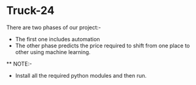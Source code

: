 # Truck-24

There are two phases of our project:-
- The first one includes automation
- The other phase predicts the price required to shift from one place to other using machine learning.

** NOTE:-
- Install all the required python modules and then run.
